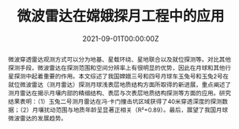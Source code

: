 ---
title: "微波雷达在嫦娥探月工程中的应用"
authors:
- 丁 春 雨
- 刘凯军
- 黄少鹏
- 苏彦
- 李佳威
author_notes:
- "通讯作者"  
- ""
- ""
- ""
- ""
date: "2021-09-01T00:00:00Z"
publication: "地质学报"
publication_short: ""
publication_types: ["SCI, JCR Q2; IF=3.3"]  
featured: false
url_pdf: https://www.researchgate.net/profile/Chunyu_Ding/publication/361320116_Application_of_lunar_penetrating_radar_in_the_Chinese_Lunar_Exploration_Program/links/62aa80ec40d84c1401ad7064/Application-of-lunar-penetrating-radar-in-the-Chinese-Lunar-Exploration-Program.pdf
doi: "10.19762/j.cnki.dizhixuebao.2021091"

abstract: |
  微波穿透雷达观测方式可以分为地基、星载环绕、星地联合以及就位探测等。对比其他探测手段，微波雷达在探测范围和空间分辨率上有很明显的优势，因此在月球和其他行星探测中起着重要的作用。本文综述了我国嫦娥三号和四号月球车玉兔号和玉兔2号在就位微波雷达（测月雷达）探测月球浅表层地质结构方面所取得的新进展，重点阐述了测月雷达在揭示月壤内部的精细结构、表层与次表层地质结构探测等方面的应用。研究结果表明：（1）玉兔二号测月雷达在冯·卡门撞击坑区域获得了40米穿透深度的探测数据；（2）月壤扰动范围与地质年龄呈显著正相关（R²=0.89）。最后，展望了我国月球微波雷达的发展趋势。
---